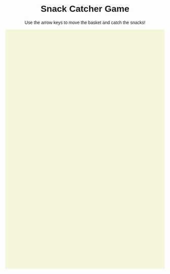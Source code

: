 
<!DOCTYPE html>
<html lang="en">
<head>
    <meta charset="UTF-8">
    <meta name="viewport" content="width=device-width, initial-scale=1.0">
    <title>Snack Catcher Game</title>
    <style>
        canvas {
            display: block;
            margin: 0 auto;
            background: #f5f5dc;
        }
        body {
            text-align: center;
            font-family: Arial, sans-serif;
        }
    </style>
</head>
<body>
    <h1>Snack Catcher Game</h1>
    <p>Use the arrow keys to move the basket and catch the snacks!</p>
    <canvas id="gameCanvas" width="400" height="600"></canvas>
    <script>
        const canvas = document.getElementById('gameCanvas');
        const ctx = canvas.getContext('2d');

        // Game variables
        let basket = { x: 175, y: 550, width: 50, height: 20 };
        let snack = { x: Math.random() * 350, y: 0, radius: 10 };
        let score = 0;
        let gameOver = false;

        // Draw the basket
        function drawBasket() {
            ctx.fillStyle = '#8B4513';
            ctx.fillRect(basket.x, basket.y, basket.width, basket.height);
        }

        // Draw the snack
        function drawSnack() {
            ctx.beginPath();
            ctx.arc(snack.x, snack.y, snack.radius, 0, Math.PI * 2);
            ctx.fillStyle = '#FF4500';
            ctx.fill();
            ctx.closePath();
        }

        // Move the basket with arrow keys
        document.addEventListener('keydown', (e) => {
            if (e.key === 'ArrowLeft' && basket.x > 0) {
                basket.x -= 20;
            } else if (e.key === 'ArrowRight' && basket.x < canvas.width - basket.width) {
                basket.x += 20;
            }
        });

        // Check for collisions
        function checkCollision() {
            if (
                snack.y + snack.radius >= basket.y &&
                snack.x >= basket.x &&
                snack.x <= basket.x + basket.width
            ) {
                score++;
                resetSnack();
            } else if (snack.y > canvas.height) {
                gameOver = true;
            }
        }

        // Reset snack position
        function resetSnack() {
            snack.x = Math.random() * 350;
            snack.y = 0;
        }

        // Update game logic
        function update() {
            if (gameOver) {
                alert(`Game Over! Your Score: ${score}`);
                document.location.reload();
                return;
            }
            snack.y += 5; // Move the snack down
            checkCollision();
        }

        // Draw the game elements
        function draw() {
            ctx.clearRect(0, 0, canvas.width, canvas.height);
            drawBasket();
            drawSnack();

            // Draw score
            ctx.fillStyle = '#000';
            ctx.font = '20px Arial';
            ctx.fillText(`Score: ${score}`, 10, 30);
        }

        // Game loop
        function gameLoop() {
            update();
            draw();
            requestAnimationFrame(gameLoop);
        }

        gameLoop();
    </script>
</body>
</html>
